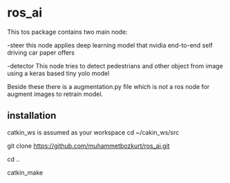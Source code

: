# ros_ai

This tos package contains two main node:

-steer
  this node applies deep learning model that nvidia end-to-end self driving car paper offers
  
-detector
  This node tries to detect pedestrians and other object from image using a keras based tiny yolo model
  
Beside these there is a augmentation.py file which is not a ros node for augment images to retrain model.

## installation

catkin_ws is assumed as your workspace
  cd ~/cakin_ws/src
  
  git clone https://github.com/muhammetbozkurt/ros_ai.git
  
  cd ..
  
  catkin_make
 
 

